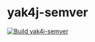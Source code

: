 # yak4j-semver

[![Build yak4j-semver](https://github.com/ngeor/kamino/actions/workflows/build-libs-yak4j-semver.yml/badge.svg)](https://github.com/ngeor/kamino/actions/workflows/build-libs-yak4j-semver.yml)
